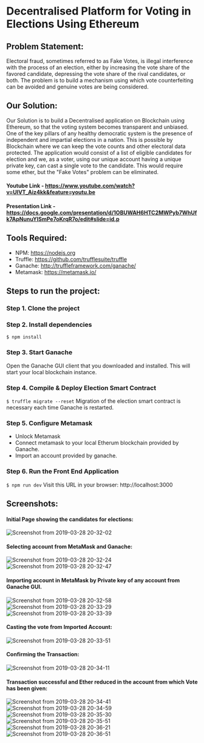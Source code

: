 # Decentralised Platform for Voting in Elections Using Ethereum

## Problem Statement:

Electoral fraud, sometimes referred to as Fake Votes, is illegal interference with the process of an election, either by increasing the vote share of the favored candidate, depressing the vote share of the rival candidates, or both. The problem is to build a mechanism using which vote counterfeiting can be avoided and genuine votes are being considered.

## Our Solution:

Our Solution is to build a Decentralised application on Blockchain using Ethereum, so that the voting system becomes transparent and unbiased. One of the key pillars of any healthy democratic system is the presence of independent and impartial elections in a nation. This is possible by Blockchain where we can keep the vote counts and other electoral data protected. The application would consist of a list of eligible candidates for election and we, as a voter, using our unique account having a unique private key, can cast a single vote to the candidate. This would require some ether, but the "Fake Votes" problem can be eliminated.

#### Youtube Link - https://www.youtube.com/watch?v=UlVT_Aiz4kk&feature=youtu.be

#### Presentation Link - https://docs.google.com/presentation/d/1OBUWAH6HTC2MWPyb7WhUfk7ApNunuYISmPe7oKrqR7o/edit#slide=id.p

## Tools Required:

- NPM: https://nodejs.org
- Truffle: https://github.com/trufflesuite/truffle
- Ganache: http://truffleframework.com/ganache/
- Metamask: https://metamask.io/


## Steps to run the project:

### Step 1. Clone the project

### Step 2. Install dependencies
```
$ npm install
```
### Step 3. Start Ganache
Open the Ganache GUI client that you downloaded and installed. This will start your local blockchain instance. 


### Step 4. Compile & Deploy Election Smart Contract
`$ truffle migrate --reset`
Migration of the election smart contract is necessary each time Ganache is restarted.

### Step 5. Configure Metamask

- Unlock Metamask
- Connect metamask to your local Etherum blockchain provided by Ganache.
- Import an account provided by ganache.

### Step 6. Run the Front End Application

`$ npm run dev`
Visit this URL in your browser: http://localhost:3000

## Screenshots:

#### Initial Page showing the candidates for elections:

![Screenshot from 2019-03-28 20-32-02](https://user-images.githubusercontent.com/34116562/55181671-20ede180-51b2-11e9-9ce2-7592e1ad81de.png)

#### Selecting account from MetaMask and Ganache:

![Screenshot from 2019-03-28 20-32-24](https://user-images.githubusercontent.com/34116562/55181679-22b7a500-51b2-11e9-9ef5-612a41661832.png)
![Screenshot from 2019-03-28 20-32-47](https://user-images.githubusercontent.com/34116562/55181684-24816880-51b2-11e9-9f5b-37338e2d985a.png)

#### Importing account in MetaMask by Private key of any account from Ganache GUI.

![Screenshot from 2019-03-28 20-32-58](https://user-images.githubusercontent.com/34116562/55181689-264b2c00-51b2-11e9-848a-5fa56a1fd0d8.png)
![Screenshot from 2019-03-28 20-33-29](https://user-images.githubusercontent.com/34116562/55181695-28ad8600-51b2-11e9-87a5-4a415c5793dd.png)
![Screenshot from 2019-03-28 20-33-39](https://user-images.githubusercontent.com/34116562/55181698-2cd9a380-51b2-11e9-9d0a-3154a6f8b6e5.png)

#### Casting the vote from Imported Account:

![Screenshot from 2019-03-28 20-33-51](https://user-images.githubusercontent.com/34116562/55181705-2fd49400-51b2-11e9-9780-74c53eac3737.png)

#### Confirming the Transaction:

![Screenshot from 2019-03-28 20-34-11](https://user-images.githubusercontent.com/34116562/55181711-3236ee00-51b2-11e9-8a67-daa3e2a3d9f3.png)

#### Transaction successful and Ether reduced in the account from which Vote has been given:

![Screenshot from 2019-03-28 20-34-41](https://user-images.githubusercontent.com/34116562/55181716-34994800-51b2-11e9-8823-426d0c23ab87.png)
![Screenshot from 2019-03-28 20-34-59](https://user-images.githubusercontent.com/34116562/55181722-36fba200-51b2-11e9-8a08-89faf5d6e4b2.png)
![Screenshot from 2019-03-28 20-35-30](https://user-images.githubusercontent.com/34116562/55181738-39f69280-51b2-11e9-9db7-129b9138e74e.png)
![Screenshot from 2019-03-28 20-35-51](https://user-images.githubusercontent.com/34116562/55181743-3cf18300-51b2-11e9-8923-79669e9eeb36.png)
![Screenshot from 2019-03-28 20-36-21](https://user-images.githubusercontent.com/34116562/55181753-411da080-51b2-11e9-84c7-f3028bdc4daa.png)
![Screenshot from 2019-03-28 20-36-51](https://user-images.githubusercontent.com/34116562/55181759-44189100-51b2-11e9-92c6-8fd5c71fcd9c.png)
